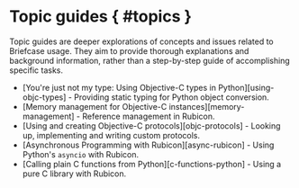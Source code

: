 # Topic guides { #topics }

Topic guides are deeper explorations of concepts and issues related to
Briefcase usage. They aim to provide thorough explanations and
background information, rather than a step-by-step guide of
accomplishing specific tasks.

* [You're just not my type: Using Objective-C types in Python][using-objc-types] - Providing static typing for Python object conversion.
* [Memory management for Objective-C instances][memory-management] - Reference management in Rubicon.
* [Using and creating Objective-C protocols][objc-protocols] - Looking up, implementing and writing custom protocols.
* [Asynchronous Programming with Rubicon][async-rubicon] - Using Python's `asyncio` with Rubicon.
* [Calling plain C functions from Python][c-functions-python] - Using a pure C library with Rubicon.
